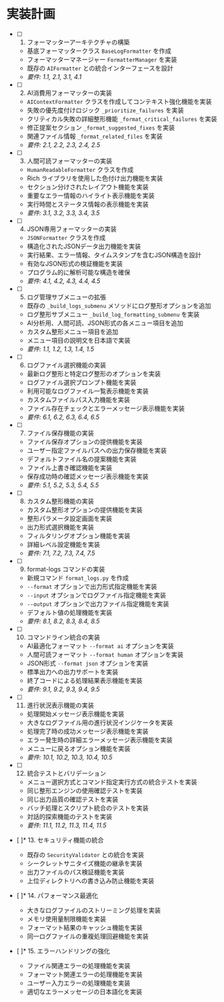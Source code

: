 # 実装計画

- [ ] 1. フォーマッターアーキテクチャの構築
  - 基底フォーマッタークラス `BaseLogFormatter` を作成
  - フォーマッターマネージャー `FormatterManager` を実装
  - 既存の `AIFormatter` との統合インターフェースを設計
  - _要件: 1.1, 2.1, 3.1, 4.1_

- [ ] 2. AI消費用フォーマッターの実装
  - `AIContextFormatter` クラスを作成してコンテキスト強化機能を実装
  - 失敗の優先度付けロジック `_prioritize_failures` を実装
  - クリティカル失敗の詳細整形機能 `_format_critical_failures` を実装
  - 修正提案セクション `_format_suggested_fixes` を実装
  - 関連ファイル情報 `_format_related_files` を実装
  - _要件: 2.1, 2.2, 2.3, 2.4, 2.5_

- [ ] 3. 人間可読フォーマッターの実装
  - `HumanReadableFormatter` クラスを作成
  - Rich ライブラリを使用した色付け出力機能を実装
  - セクション分けされたレイアウト機能を実装
  - 重要なエラー情報のハイライト表示機能を実装
  - 実行時間とステータス情報の表示機能を実装
  - _要件: 3.1, 3.2, 3.3, 3.4, 3.5_

- [ ] 4. JSON専用フォーマッターの実装
  - `JSONFormatter` クラスを作成
  - 構造化されたJSONデータ出力機能を実装
  - 実行結果、エラー情報、タイムスタンプを含むJSON構造を設計
  - 有効なJSON形式の検証機能を実装
  - プログラム的に解析可能な構造を確保
  - _要件: 4.1, 4.2, 4.3, 4.4, 4.5_

- [ ] 5. ログ管理サブメニューの拡張
  - 既存の `_build_logs_submenu` メソッドにログ整形オプションを追加
  - ログ整形サブメニュー `_build_log_formatting_submenu` を実装
  - AI分析用、人間可読、JSON形式の各メニュー項目を追加
  - カスタム整形メニュー項目を追加
  - メニュー項目の説明文を日本語で実装
  - _要件: 1.1, 1.2, 1.3, 1.4, 1.5_

- [ ] 6. ログファイル選択機能の実装
  - 最新ログ整形と特定ログ整形のオプションを実装
  - ログファイル選択プロンプト機能を実装
  - 利用可能なログファイル一覧表示機能を実装
  - カスタムファイルパス入力機能を実装
  - ファイル存在チェックとエラーメッセージ表示機能を実装
  - _要件: 6.1, 6.2, 6.3, 6.4, 6.5_

- [ ] 7. ファイル保存機能の実装
  - ファイル保存オプションの提供機能を実装
  - ユーザー指定ファイルパスへの出力保存機能を実装
  - デフォルトファイル名の提案機能を実装
  - ファイル上書き確認機能を実装
  - 保存成功時の確認メッセージ表示機能を実装
  - _要件: 5.1, 5.2, 5.3, 5.4, 5.5_

- [ ] 8. カスタム整形機能の実装
  - カスタム整形オプションの提供機能を実装
  - 整形パラメータ設定画面を実装
  - 出力形式選択機能を実装
  - フィルタリングオプション機能を実装
  - 詳細レベル設定機能を実装
  - _要件: 7.1, 7.2, 7.3, 7.4, 7.5_

- [ ] 9. format-logs コマンドの実装
  - 新規コマンド `format_logs.py` を作成
  - `--format` オプションで出力形式指定機能を実装
  - `--input` オプションでログファイル指定機能を実装
  - `--output` オプションで出力ファイル指定機能を実装
  - デフォルト値の処理機能を実装
  - _要件: 8.1, 8.2, 8.3, 8.4, 8.5_

- [ ] 10. コマンドライン統合の実装
  - AI最適化フォーマット `--format ai` オプションを実装
  - 人間可読フォーマット `--format human` オプションを実装
  - JSON形式 `--format json` オプションを実装
  - 標準出力への出力サポートを実装
  - 終了コードによる処理結果表示機能を実装
  - _要件: 9.1, 9.2, 9.3, 9.4, 9.5_

- [ ] 11. 進行状況表示機能の実装
  - 処理開始メッセージ表示機能を実装
  - 大きなログファイル用の進行状況インジケータを実装
  - 処理完了時の成功メッセージ表示機能を実装
  - エラー発生時の詳細エラーメッセージ表示機能を実装
  - メニューに戻るオプション機能を実装
  - _要件: 10.1, 10.2, 10.3, 10.4, 10.5_

- [ ] 12. 統合テストとバリデーション
  - メニュー選択方式とコマンド指定実行方式の統合テストを実装
  - 同じ整形エンジンの使用確認テストを実装
  - 同じ出力品質の確認テストを実装
  - バッチ処理とスクリプト統合のテストを実装
  - 対話的探索機能のテストを実装
  - _要件: 11.1, 11.2, 11.3, 11.4, 11.5_

- [ ]* 13. セキュリティ機能の統合
  - 既存の `SecurityValidator` との統合を実装
  - シークレットサニタイズ機能の継承を実装
  - 出力ファイルのパス検証機能を実装
  - 上位ディレクトリへの書き込み防止機能を実装

- [ ]* 14. パフォーマンス最適化
  - 大きなログファイルのストリーミング処理を実装
  - メモリ使用量制限機能を実装
  - フォーマット結果のキャッシュ機能を実装
  - 同一ログファイルの重複処理回避機能を実装

- [ ]* 15. エラーハンドリングの強化
  - ファイル関連エラーの処理機能を実装
  - フォーマット関連エラーの処理機能を実装
  - ユーザー入力エラーの処理機能を実装
  - 適切なエラーメッセージの日本語化を実装
